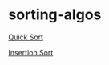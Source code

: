 # sorting-algos

[Quick Sort](https://pythonalgos.com/2021/08/04/quicksort/)

[Insertion Sort](https://pythonalgos.com/2021/08/22/insertion-sort/)
